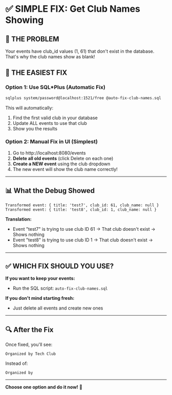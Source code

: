 # ✅ SIMPLE FIX: Get Club Names Showing

## 🎯 THE PROBLEM
Your events have club_id values (1, 61) that don't exist in the database.
That's why the club names show as blank!

## 🚀 THE EASIEST FIX

### Option 1: Use SQL*Plus (Automatic Fix)
```bash
sqlplus system/password@localhost:1521/free @auto-fix-club-names.sql
```

This will automatically:
1. Find the first valid club in your database
2. Update ALL events to use that club
3. Show you the results

### Option 2: Manual Fix in UI (Simplest)
1. Go to http://localhost:8080/events
2. **Delete all old events** (click Delete on each one)
3. **Create a NEW event** using the club dropdown
4. The new event will show the club name correctly!

---

## 📊 What the Debug Showed

```
Transformed event: { title: 'test7', club_id: 61, club_name: null }
Transformed event: { title: 'test8', club_id: 1, club_name: null }
```

**Translation:**
- Event "test7" is trying to use club ID 61 → That club doesn't exist → Shows nothing
- Event "test8" is trying to use club ID 1 → That club doesn't exist → Shows nothing

---

## ✅ WHICH FIX SHOULD YOU USE?

**If you want to keep your events:**
- Run the SQL script: `auto-fix-club-names.sql`

**If you don't mind starting fresh:**
- Just delete all events and create new ones

---

## 🔍 After the Fix

Once fixed, you'll see:
```
Organized by Tech Club
```

Instead of:
```
Organized by
```

---

**Choose one option and do it now!** 🚀


